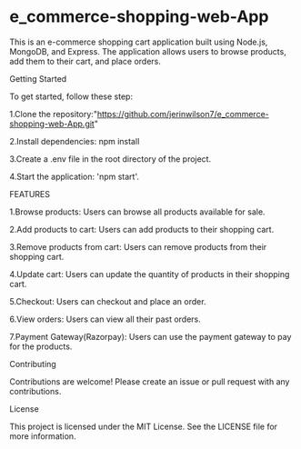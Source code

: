 # e_commerce-shopping-web-App   

This is an e-commerce shopping cart application built using Node.js, MongoDB, and Express. The application allows users to browse products, add them to their cart, and place orders.

Getting Started

To get started, follow these step:  

1.Clone the repository:"https://github.com/jerinwilson7/e_commerce-shopping-web-App.git"    

2.Install dependencies: npm install 

3.Create a .env file in the root directory of the project.  

4.Start the application: 'npm start'.      

FEATURES    

1.Browse products: Users can browse all products available for sale.

2.Add products to cart: Users can add products to their shopping cart.

3.Remove products from cart: Users can remove products from their shopping cart.

4.Update cart: Users can update the quantity of products in their shopping cart.

5.Checkout: Users can checkout and place an order.

6.View orders: Users can view all their past orders.

7.Payment Gateway(Razorpay): Users can use the payment gateway to pay for the products.  

Contributing

Contributions are welcome! Please create an issue or pull request with any contributions.      

License

This project is licensed under the MIT License. See the LICENSE file for more information.

